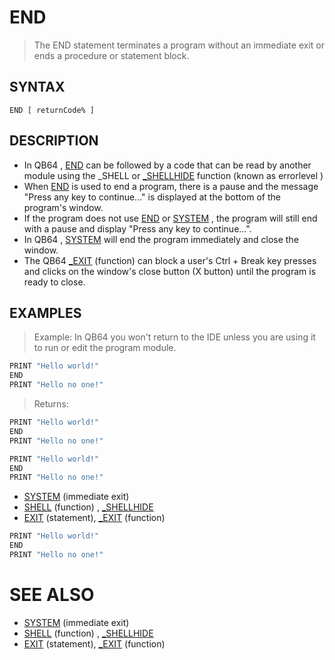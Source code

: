 # END
> The END statement terminates a program without an immediate exit or ends a procedure or statement block.

## SYNTAX
`END [ returnCode% ]`

## DESCRIPTION
* In QB64 , [END](END.md) can be followed by a code that can be read by another module using the _SHELL or [_SHELLHIDE](_SHELLHIDE.md) function (known as errorlevel )
* When [END](END.md) is used to end a program, there is a pause and the message "Press any key to continue..." is displayed at the bottom of the program's window.
* If the program does not use [END](END.md) or [SYSTEM](SYSTEM.md) , the program will still end with a pause and display "Press any key to continue...".
* In QB64 , [SYSTEM](SYSTEM.md) will end the program immediately and close the window.
* The QB64 [_EXIT](_EXIT.md) (function) can block a user's Ctrl + Break key presses and clicks on the window's close button (X button) until the program is ready to close.


## EXAMPLES
> Example: In QB64 you won't return to the IDE unless you are using it to run or edit the program module.

```vb
PRINT "Hello world!"
END
PRINT "Hello no one!"
```

> Returns:

```vb
PRINT "Hello world!"
END
PRINT "Hello no one!"
```


```vb
PRINT "Hello world!"
END
PRINT "Hello no one!"
```

* [SYSTEM](SYSTEM.md) (immediate exit)
* [SHELL](SHELL.md) (function) , [_SHELLHIDE](_SHELLHIDE.md)
* [EXIT](EXIT.md) (statement), [_EXIT](_EXIT.md) (function)

```vb
PRINT "Hello world!"
END
PRINT "Hello no one!"
```



# SEE ALSO
* [SYSTEM](SYSTEM.md) (immediate exit)
* [SHELL](SHELL.md) (function) , [_SHELLHIDE](_SHELLHIDE.md)
* [EXIT](EXIT.md) (statement), [_EXIT](_EXIT.md) (function)

